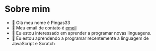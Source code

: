 # Sobre mim

- 👋 Olá meu nome é Pingas33
- 👀 Meu email de contato é [emeil](miguel.collaco.prado@escola.pr.gov.br)
- 🌱 Eu estou interessado em aprender a programar novas linguagens.
- 💞️ Eu estou aprendendo a programar recentemente a linguagem de JavaScript e Scratch


